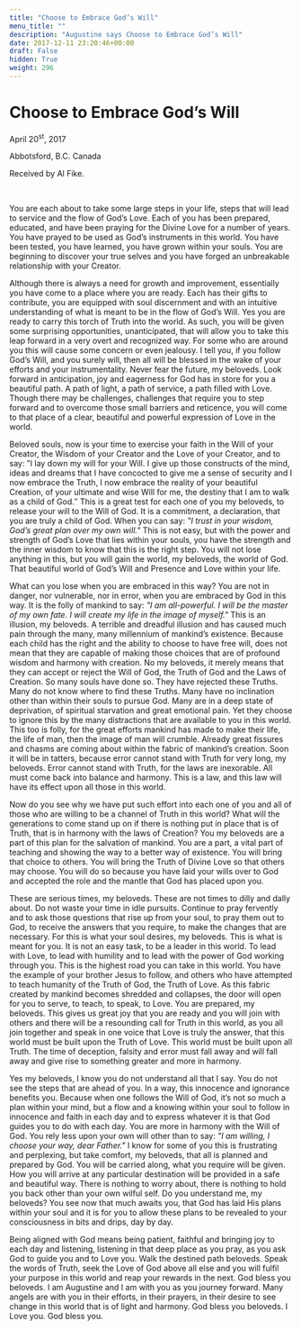 ```yaml
---
title: "Choose to Embrace God’s Will"
menu_title: ""
description: "Augustine says Choose to Embrace God’s Will"
date: 2017-12-11 23:20:46+00:00
draft: False
hidden: True
weight: 296
---
```

# Choose to Embrace God’s Will
April 20<sup>st</sup>, 2017

Abbotsford, B.C. Canada

Received by Al Fike.

 

You are each about to take some large steps in your life, steps that will lead to service and the flow of God’s Love. Each of you has been prepared, educated, and have been praying for the Divine Love for a number of years. You have prayed to be used as God’s instruments in this world. You have been tested, you have learned, you have grown within your souls. You are beginning to discover your true selves and you have forged an unbreakable relationship with your Creator.

Although there is always a need for growth and improvement, essentially you have come to a place where you are ready. Each has their gifts to contribute, you are equipped with soul discernment and with an intuitive understanding of what is meant to be in the flow of God’s Will. Yes you are ready to carry this torch of Truth into the world. As such, you will be given some surprising opportunities, unanticipated, that will allow you to take this leap forward in a very overt and recognized way. For some who are around you this will cause some concern or even jealousy. I tell you, if you follow God’s Will, and you surely will, then all will be blessed in the wake of your efforts and your instrumentality. Never fear the future, my beloveds. Look forward in anticipation, joy and eagerness for God has in store for you a beautiful path. A path of light, a path of service, a path filled with Love. Though there may be challenges, challenges that require you to step forward and to overcome those small barriers and reticence, you will come to that place of a clear, beautiful and powerful expression of Love in the world. 

Beloved souls, now is your time to exercise your faith in the Will of your Creator, the Wisdom of your Creator and the Love of your Creator, and to say: ‟I lay down my will for your Will. I give up those constructs of the mind, ideas and dreams that I have concocted to give me a sense of security and I now embrace the Truth, I now embrace the reality of your beautiful Creation, of your ultimate and wise Will for me, the destiny that I am to walk as a child of God.″ This is a great test for each one of you my beloveds, to release your will to the Will of God. It is a commitment, a declaration, that you are truly a child of God. When you can say: *‟I trust in your wisdom, God’s great plan over my own will."* This is not easy, but with the power and strength of God’s Love that lies within your souls, you have the strength and the inner wisdom to know that this is the right step. You will not lose anything in this, but you will gain the world, my beloveds, the world of God. That beautiful world of God’s Will and Presence and Love within your life. 

What can you lose when you are embraced in this way? You are not in danger, nor vulnerable, nor in error, when you are embraced by God in this way. It is the folly of mankind to say: *‟I am all-powerful. I will be the master of my own fate. I will create my life in the image of myself."* This is an illusion, my beloveds. A terrible and dreadful illusion and has caused much pain through the many, many millennium of mankind’s existence. Because each child has the right and the ability to choose to have free will, does not mean that they are capable of making those choices that are of profound wisdom and harmony with creation. No my beloveds, it merely means that they can accept or reject the Will of God, the Truth of God and the Laws of Creation. So many souls have done so. They have rejected these Truths. Many do not know where to find these Truths. Many have no inclination other than within their souls to pursue God. Many are in a deep state of deprivation, of spiritual starvation and great emotional pain. Yet they choose to ignore this by the many distractions that are available to you in this world. This too is folly, for the great efforts mankind has made to make their life, the life of man, then the image of man will crumble. Already great fissures and chasms are coming about within the fabric of mankind’s creation. Soon it will be in tatters, because error cannot stand with Truth for very long, my beloveds. Error cannot stand with Truth, for the laws are inexorable.  All must come back into balance and harmony. This is a law, and this law will have its effect upon all those in this world. 

Now do you see why we have put such effort into each one of you and all of those who are willing to be a channel of Truth in this world? What will the generations to come stand up on if there is nothing put in place that is of Truth, that is in harmony with the laws of Creation? You my beloveds are a part of this plan for the salvation of mankind. You are a part, a vital part of teaching and showing the way to a better way of existence. You will bring that choice to others. You will bring the Truth of Divine Love so that others may choose. You will do so because you have laid your wills over to God and accepted the role and the mantle that God has placed upon you. 

These are serious times, my beloveds. These are not times to dilly and dally about. Do not waste your time in idle pursuits. Continue to pray fervently and to ask those questions that rise up from your soul, to pray them out to God, to receive the answers that you require, to make the changes that are necessary. For this is what your soul desires, my beloveds. This is what is meant for you. It is not an easy task, to be a leader in this world. To lead with Love, to lead with humility and to lead with the power of God working through you. This is the highest road you can take in this world. You have the example of your brother Jesus to follow, and others who have attempted to teach humanity of the Truth of God, the Truth of Love. As this fabric created by mankind becomes shredded and collapses, the door will open for you to serve, to teach, to speak, to Love. You are prepared, my beloveds. This gives us great joy that you are ready and you will join with others and there will be a resounding call for Truth in this world, as you all join together and speak in one voice that Love is truly the answer, that this world must be built upon the Truth of Love. This world must be built upon all Truth. The time of deception, falsity and error must fall away and will fall away and give rise to something greater and more in harmony. 

Yes my beloveds, I know you do not understand all that I say. You do not see the steps that are ahead of you. In a way, this innocence and ignorance benefits you. Because when one follows the Will of God, it’s not so much a plan within your mind, but a flow and a knowing within your soul to follow in innocence and faith in each day and to express whatever it is that God guides you to do with each day. You are more in harmony with the Will of God. You rely less upon your own will other than to say: *"I am willing, I choose your way, dear Father."* I know for some of you this is frustrating and perplexing, but take comfort, my beloveds, that all is planned and prepared by God. You will be carried along, what you require will be given. How you will arrive at any particular destination will be provided in a safe and beautiful way. There is nothing to worry about, there is nothing to hold you back other than your own wilful self. Do you understand me, my beloveds? You see now that much awaits you, that God has laid His plans within your soul and it is for you to allow these plans to be revealed to your consciousness in bits and drips, day by day. 

Being aligned with God means being patient, faithful and bringing joy to each day and listening, listening in that deep place as you pray, as you ask God to guide you and to Love you. Walk the destined path beloveds. Speak the words of Truth, seek the Love of God above all else and you will fulfil your purpose in this world and reap your rewards in the next. God bless you beloveds. I am Augustine and I am with you as you journey forward. Many angels are with you in their efforts, in their prayers, in their desire to see change in this world that is of light and harmony. God bless you beloveds. I Love you. God bless you.

